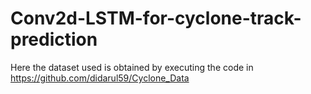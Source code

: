 # Conv2d-LSTM-for-cyclone-track-prediction
Here the dataset used is obtained by executing the code in https://github.com/didarul59/Cyclone_Data
